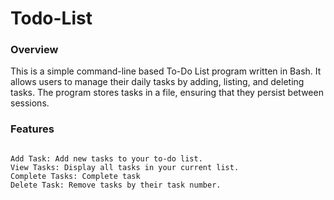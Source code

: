 # Todo-List

### Overview
This is a simple command-line based To-Do List program written in Bash. It allows users to manage their daily tasks by adding, listing, and deleting tasks. The program stores tasks in a file, ensuring that they persist between sessions.

### Features

```

Add Task: Add new tasks to your to-do list.
View Tasks: Display all tasks in your current list.
Complete Tasks: Complete task
Delete Task: Remove tasks by their task number.
```


